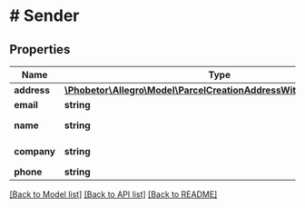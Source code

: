 # # Sender

## Properties

Name | Type | Description | Notes
------------ | ------------- | ------------- | -------------
**address** | [**\Phobetor\Allegro\Model\ParcelCreationAddressWithMandatoryPlace**](ParcelCreationAddressWithMandatoryPlace.md) |  |
**email** | **string** | Email. | [optional]
**name** | **string** | Person name. | [optional]
**company** | **string** | Company name. | [optional]
**phone** | **string** | Phone. | [optional]

[[Back to Model list]](../../README.md#models) [[Back to API list]](../../README.md#endpoints) [[Back to README]](../../README.md)
